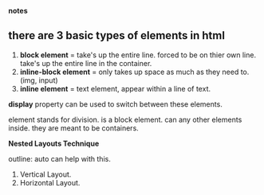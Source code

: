 **notes**

<h2>there are 3 basic types of elements in html</h2>

1. **block element** = take's up the entire line. forced to be on thier own line. take's up the entire line in the container.
2. **inline-block element** = only takes up space as much as they need to. (img, input)
3. **inline element** = text element, appear within a line of text.

**display** property can be used to switch between these elements.

<div> element stands for division. is a block element. can any other elements inside. they are meant to be containers.

**Nested Layouts Technique**

outline: auto can help with this.

1. Vertical Layout.
2. Horizontal Layout.
